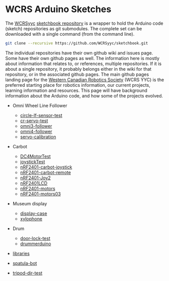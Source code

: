 # WCRS Arduino Sketches

The [WCRSyyc](https://github.com/WCRSyyc) [sketchbook repository](https://github.com/WCRSyyc/sketchbook) is a wrapper to hold the Arduino code (sketch) repositories as git submodules.  The complete set can be downloaded with a single command (from the command line).

```sh
git clone --recursive https://github.com/WCRSyyc/sketchbook.git
```

The individual repositories have their own github wiki and issues page.  Some have their own github pages as well.  The information here is mostly about information that relates to, or references, multiple repositories.  If it is about a single repository, it probably belongs either in the wiki for that repository, or in the associated github pages.  The main github pages landing page for the [Western Canadian Robotics Society](https://wcrsyyc.github.io/) (WCRS YYC) is the preferred starting place for robotics information, our current projects, learning information and resources.  This page will have background information about the Arduino code, and how some of the projects evolved.

* Omni Wheel Line Follower
  * [circle-lf-sensor-test](https://github.com/WCRSyyc/circle-lf-sensor-test)
  * [cr-servo-test](https://github.com/WCRSyyc/cr-servo-test)
  * [omni3-follower](https://github.com/WCRSyyc/omni3-follower)
  * [omni4-follower](https://github.com/WCRSyyc/omni4-follower)
  * [servo-calibration](https://github.com/WCRSyyc/servo-calibration)
* Carbot
  * [DC4MotorTest](https://github.com/WCRSyyc/DC4MotorTest.git)
  * [joystickTest](https://github.com/WCRSyyc/joystickTest.git)
  * [nRF2401-carbot-joystick](https://github.com/WCRSyyc/nRF2401-carbot-joystick)
  * [nRF2401-carbot-remote](https://github.com/WCRSyyc/nRF2401-carbot-remote.git)
  * [nRF2401-Joy2](https://github.com/WCRSyyc/nRF2401-Joy2.git)
  * [nRF2401LCD](https://github.com/WCRSyyc/nRF2401LCD.git)
  * [nRF2401-motors](https://github.com/WCRSyyc/nRF2401-motors.git)
  * [nRF2401-motors03](https://github.com/WCRSyyc/nRF2401-motors03.git)
* Museum display
  * [display-case](https://github.com/WCRSyyc/display-case)
  * [xylophone](https://github.com/WCRSyyc/xylophone)
* Drum
  * [door-lock-test](https://github.com/WCRSyyc/door-lock-test)
  * [drummerduino](https://github.com/WCRSyyc/drummerduino)

* [libraries](https://github.com/WCRSyyc/libraries)
* [spatula-bot](https://github.com/WCRSyyc/spatula-bot)
* [tripod-dir-test](https://github.com/WCRSyyc/tripod-dir-test)
